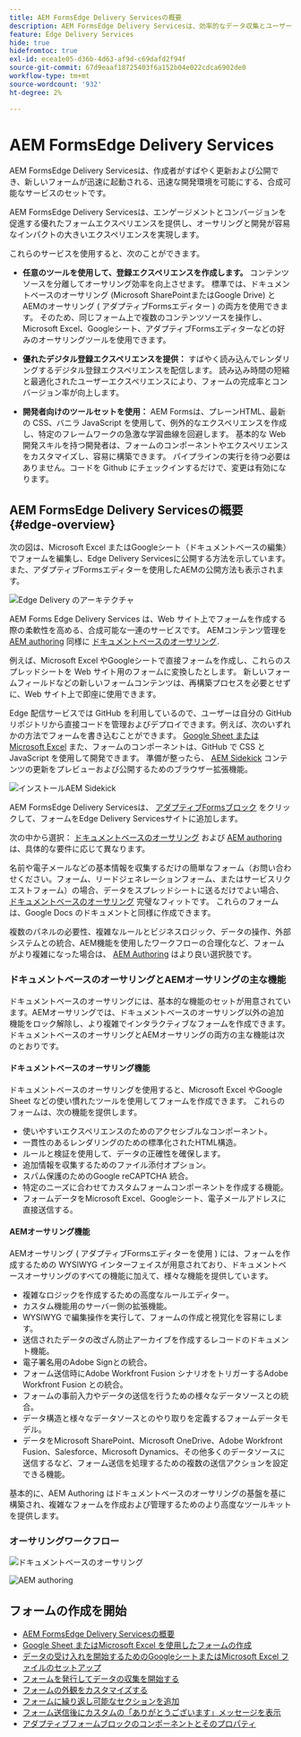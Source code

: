 ```yaml
---
title: AEM FormsEdge Delivery Servicesの概要
description: AEM FormsEdge Delivery Servicesは、効率的なデータ収集とユーザーエンゲージメントの将来を想像できるように、ピークパフォーマンスを実現するために構築されています。
feature: Edge Delivery Services
hide: true
hidefromtoc: true
exl-id: ecea1e05-d36b-4d63-af9d-c69dafd2f94f
source-git-commit: 67d9eaaf18725403f6a152b04e022cdca6902de0
workflow-type: tm+mt
source-wordcount: '932'
ht-degree: 2%

---
```


# AEM FormsEdge Delivery Services

AEM FormsEdge Delivery Servicesは、作成者がすばやく更新および公開でき、新しいフォームが迅速に起動される、迅速な開発環境を可能にする、合成可能なサービスのセットです。

AEM FormsEdge Delivery Servicesは、エンゲージメントとコンバージョンを促進する優れたフォームエクスペリエンスを提供し、オーサリングと開発が容易なインパクトの大きいエクスペリエンスを実現します。

これらのサービスを使用すると、次のことができます。

* **任意のツールを使用して、登録エクスペリエンスを作成します。** コンテンツソースを分離してオーサリング効率を向上させます。 標準では、ドキュメントベースのオーサリング (Microsoft SharePointまたはGoogle Drive) とAEMのオーサリング ( アダプティブFormsエディター ) の両方を使用できます。 そのため、同じフォーム上で複数のコンテンツソースを操作し、Microsoft Excel、Googleシート、アダプティブFormsエディターなどの好みのオーサリングツールを使用できます。

* **優れたデジタル登録エクスペリエンスを提供：** すばやく読み込んでレンダリングするデジタル登録エクスペリエンスを配信します。 読み込み時間の短縮と最適化されたユーザーエクスペリエンスにより、フォームの完成率とコンバージョン率が向上します。

* **開発者向けのツールセットを使用：** AEM Formsは、プレーンHTML、最新の CSS、バニラ JavaScript を使用して、例外的なエクスペリエンスを作成し、特定のフレームワークの急激な学習曲線を回避します。 基本的な Web 開発スキルを持つ開発者は、フォームのコンポーネントやエクスペリエンスをカスタマイズし、容易に構築できます。 パイプラインの実行を待つ必要はありません。コードを Github にチェックインするだけで、変更は有効になります。

## AEM FormsEdge Delivery Servicesの概要 {#edge-overview}

次の図は、Microsoft Excel またはGoogleシート（ドキュメントベースの編集）でフォームを編集し、Edge Delivery Servicesに公開する方法を示しています。 また、アダプティブFormsエディターを使用したAEMの公開方法も表示されます。

![Edge Delivery のアーキテクチャ](/help/edge/assets/AEM-forms-with-EDS-publishing.png)

AEM Forms Edge Delivery Services は、Web サイト上でフォームを作成する際の柔軟性を高める、合成可能な一連のサービスです。 AEMコンテンツ管理を [AEM authoring](/help/forms/creating-adaptive-form-core-components.md) 同様に [ドキュメントベースのオーサリング](/help/edge/docs/forms/create-forms.md).

例えば、Microsoft Excel やGoogleシートで直接フォームを作成し、これらのスプレッドシートを Web サイト用のフォームに変換したとします。 新しいフォームフィールドなどの新しいフォームコンテンツは、再構築プロセスを必要とせずに、Web サイト上で即座に使用できます。

Edge 配信サービスでは GitHub を利用しているので、ユーザーは自分の GitHub リポジトリから直接コードを管理およびデプロイできます。例えば、次のいずれかの方法でフォームを書き込むことができます。 [Google Sheet またはMicrosoft Excel](/help/edge/docs/forms/create-forms.md) また、フォームのコンポーネントは、GitHub で CSS と JavaScript を使用して開発できます。 準備が整ったら、 [AEM Sidekick](/help/edge/docs/forms/tutorial.md#preview-and-publish-your-content) コンテンツの更新をプレビューおよび公開するためのブラウザー拡張機能。

![インストールAEM Sidekick](/help/edge/assets/install-aem-sidekick.png)

AEM FormsEdge Delivery Servicesは、 [アダプティブFormsブロック](/help/edge/docs/forms/create-forms.md) をクリックして、フォームをEdge Delivery Servicesサイトに追加します。

次の中から選択： [ドキュメントベースのオーサリング](#document-based-authoring-features) および [AEM authoring](#aem-authoring-features) は、具体的な要件に応じて異なります。

名前や電子メールなどの基本情報を収集するだけの簡単なフォーム（お問い合わせください。フォーム、リードジェネレーションフォーム、またはサービスリクエストフォーム）の場合、データをスプレッドシートに送るだけでよい場合、 [ドキュメントベースのオーサリング](/help/edge/docs/forms/create-forms.md) 完璧なフィットです。 これらのフォームは、Google Docs のドキュメントと同様に作成できます。

複数のパネルの必要性、複雑なルールとビジネスロジック、データの操作、外部システムとの統合、AEM機能を使用したワークフローの合理化など、フォームがより複雑になった場合は、 [AEM Authoring](/help/forms/creating-adaptive-form-core-components.md) はより良い選択肢です。


### ドキュメントベースのオーサリングとAEMオーサリングの主な機能

ドキュメントベースのオーサリングには、基本的な機能のセットが用意されています。AEMオーサリングでは、ドキュメントベースのオーサリング以外の追加機能をロック解除し、より複雑でインタラクティブなフォームを作成できます。 ドキュメントベースのオーサリングとAEMオーサリングの両方の主な機能は次のとおりです。

<!-- 

>[!BEGINTABS]

>[!TAB Document-based authoring]

Document-based authoring is a versatile option suitable for creating simple forms with essential functionalities. It allows you to integrate various input types like text fields, dropdown menus, and radio buttons, enabling you to collect user data effectively. It offers a basic version of rules to add dynamic behaviour to forms. Key features of Document-based authoring are: 

* **[HTML5-based Form Field components](/help/edge/docs/forms/form-components.md)**: AEM Forms Edge Delivery Services allow you to create user-friendly and interactive forms using form components based on HTML5 [input types](https://developer.mozilla.org/en-US/docs/Web/HTML/Element/input#input_types), <a href="https://developer.mozilla.org/en-US/docs/Web/HTML/Element/textarea">textarea</a>, <a href="https://developer.mozilla.org/en-US/docs/Web/HTML/Element/select">select</a>, and <a href="https://developer.mozilla.org/en-US/docs/Web/HTML/Element/fieldset">fieldset</a>  elements. These components cater to different types of data collection and can be easily customized to fit your specific needs.  

* **Accessibility**: The fields in the form block are accessible. Each label is linked with its respective input element, and IDs are auto-generated for linking. Descriptions associated with fields are linked via the aria-describedby attribute. Keyboard navigation using the standard Tab/Shift + Tab keys is supported.

* **[Styling](/help/edge/docs/forms/style-theme-forms.md)**: Each form field has a fixed HTML structure that can be easily decorated using custom CSS or JavaScript files. Selectors for targeting fields in CSS and JS are provided based on type and name. You can easily create new selectors due to the standradized structure and style your form. 

* **Basic Rules**: Easily create logic that adjusts field visibility, validation, and behavior based on user input or predefined conditions. Rules offer a flexible and intuitive way to add intelligence to your forms, ensuring they adapt seamlessly based on user inputs.

* **Validations**: Before submission, the form is validated, and invalid fields are appropriately marked with error messages displayed to the user. Adaptive Forms Block support all the HTML form validation, supported by modern browsers, and provide additional validation mechanism like validation script, file size, file type, overall file size, and more. 

* **File Uploads**: You can add file attachment capabilities to your forms. Whether you need to gather documents, images, or other files from your users, file upload functionality serves you effortlessly. With custom handling options available, you can tailor the file upload process to suit your specific requirements.

* **reCAPTCHA**: Benefit from seamless integration of Google reCAPTCHA into your forms with our out-of-the-box (OOTB) support. Safeguard your forms against fraudulent activities, spam, and abuse, while maintaining a smooth and uninterrupted user experience. Adaptive Forms Block supports reCaptcha V3 and reCaptcha Enterprise. 

* **Send email notification on form submission**: Eliminate the hassle of manual follow-ups and ensure timely communication with our built-in email automation for form submissions. This integrated solution lets you effortlessly notify relevant parties, including sending form data, whenever someone fills out a form on your website. No need for complex configurations or additional tools – it's ready to use out of the box.

>[!TAB AEM Authoring]

AEM Authoring unlocks additional capabilities beyond the document-based authoring, empowering you to build more complex and interactive forms. In additon to the features of Document-based authoring, AEM authoring offers the following additional features:  

* Advanced Rules: Define logic-based actions within your forms. You can use rules to conditionally show or hide form sections, pre-populate fields based on user input, and perform various validations to ensure data integrity.

* Server-side extensibility: Extend the functionalities of your forms by integrating them with server-side logic. This allows you to perform complex calculations, interact with external systems, and automate specific tasks based on user actions within the form.
* Streamline workflows and data management: Leverage the power of AEM to:
    * Design user-friendly forms using AEM editors.
    * Generate a "Document of Record" for secure and tamper-proof archiving of submitted data.
    * Facilitate e-signing with Adobe Sign for a smooth and secure signing experience.
    * Automate business processes through AEM workflows, triggering actions based on form submissions.
    * Effortlessly integrate with various data sources, enabling seamless data flow and exchange.

>[!ENDTABS]



## Start creating forms

-->

#### ドキュメントベースのオーサリング機能

ドキュメントベースのオーサリングを使用すると、Microsoft Excel やGoogle Sheet などの使い慣れたツールを使用してフォームを作成できます。 これらのフォームは、次の機能を提供します。

* 使いやすいエクスペリエンスのためのアクセシブルなコンポーネント。
* 一貫性のあるレンダリングのための標準化されたHTML構造。
* ルールと検証を使用して、データの正確性を確保します。
* 追加情報を収集するためのファイル添付オプション。
* スパム保護のためのGoogle reCAPTCHA 統合。
* 特定のニーズに合わせてカスタムフォームコンポーネントを作成する機能。
* フォームデータをMicrosoft Excel、Googleシート、電子メールアドレスに直接送信する。

#### AEMオーサリング機能

AEMオーサリング ( アダプティブFormsエディターを使用 ) には、フォームを作成するための WYSIWYG インターフェイスが用意されており、ドキュメントベースオーサリングのすべての機能に加えて、様々な機能を提供しています。

* 複雑なロジックを作成するための高度なルールエディター。
* カスタム機能用のサーバー側の拡張機能。
* WYSIWYG で編集操作を実行して、フォームの作成と視覚化を容易にします。
* 送信されたデータの改ざん防止アーカイブを作成するレコードのドキュメント機能。
* 電子署名用のAdobe Signとの統合。
* フォーム送信時にAdobe Workfront Fusion シナリオをトリガーするAdobe Workfront Fusion との統合。
* フォームの事前入力やデータの送信を行うための様々なデータソースとの統合。
* データ構造と様々なデータソースとのやり取りを定義するフォームデータモデル。
* データをMicrosoft SharePoint、Microsoft OneDrive、Adobe Workfront Fusion、Salesforce、Microsoft Dynamics、その他多くのデータソースに送信するなど、フォーム送信を処理するための複数の送信アクションを設定できる機能。

基本的に、AEM Authoring はドキュメントベースのオーサリングの基盤を基に構築され、複雑なフォームを作成および管理するためのより高度なツールキットを提供します。

### オーサリングワークフロー

![ドキュメントベースのオーサリング](/help/edge/assets/document-based-authoring-workflow.png)

![AEM authoring](/help/edge/assets/aem-authoring-workflow.png)


## フォームの作成を開始

* [AEM FormsEdge Delivery Servicesの概要](/help/edge/docs/forms/tutorial.md)
* [Google Sheet またはMicrosoft Excel を使用したフォームの作成](/help/edge/docs/forms/create-forms.md)
* [データの受け入れを開始するためのGoogleシートまたはMicrosoft Excel ファイルのセットア&#x200B;ップ](/help/edge/docs/forms/submit-forms.md)
* [フォームを発行してデータの収集を開始する](/help/edge/docs/forms/publish-forms.md)
* [フォームの外観をカスタマイズす&#x200B;る](/help/edge/docs/forms/style-theme-forms.md)
* [フォームに繰り返し可能なセクションを&#x200B;追加](/help/edge/docs/forms/repeatable-forms.md)
* [フォーム送信後にカスタムの「ありがとうございます」メッセージを&#x200B;表示](/help/edge/docs/forms/thank-you-page-form.md)
* [アダプティブフォームブロックのコンポーネントとそのプロパティ](/help/edge/docs/forms/form-components.md)



<!-- 

## Start creating forms

<div>

  <style>
    .card-container {
        width: calc(33.33% - 10px);;
        margin: 5px;
        border: 1px solid #ccc;
        border-radius: 5px;
        padding: 5px;
        box-sizing: border-box;
        transition: background-color 0.3s ease; /* Adding transition effect */
    }
    .card-container:hover {
        background-color: #f0f0f0; /* Changing background color on hover */
    }
</style>

<div style="display: flex; flex-wrap: wrap; justify-content: space-between; margin: -5px;">
    <div class="card-container">
        <a href="/help/edge/docs/forms/create-forms.md">
            <img src="/help/edge/assets/smock_devices_18_n.svg" alt="Create a form using eds forms" style="border-radius: 5px;"> </b>
            <br><b style="margin-top: 5px;">Create a form using Google Sheets or Microsoft Excel</b>
        </a>
        <p>Create forms that load and render quickly and automatically reflows on mobile devices.</p>
    </div>
    <div class="card-container">
        <a href="/help/edge/docs/forms/create-forms.md#manually-configure-a-spreadsheet-to-accept-data">   
            <img src="/help/edge/assets/smock_platformdatamapping_18_n.svg" alt="Submit form" alt="Use Form Fragments in an EDS Form" style="border-radius: 5px;"> </b>
            <br><b style="margin-top: 5px;">Submit form to spreadsheet</b>
        </a>
        <p>Submit forms directly to your Microsoft Excel or Google Sheets.</p>
    </div>
     <div class="card-container">
        <a href="/help/edge/docs/forms/style-theme-forms.md">
            <img src="/help/edge/assets/smock_imageautomode_18_N.svg" alt="Apply styles or themes to an eds form" style="border-radius: 5px;"> </b>
            <br><b style="margin-top: 5px;">Customize a theme</b>
        </a>
        <p>Create a consistent brand image by applying the same theme across forms.</p>
    </div>
      <div class="card-container">
        <a href="/help/edge/docs/forms/validate-forms.md">
            <img src="/help/edge/assets/smock_condition_18_n.svg" alt="Add validations to form fields" style="border-radius: 5px;"> </b>
            <br><b style="margin-top: 5px;">Apply field validations</b>
        </a>
        <p>Reduce errors and frustration by checking form inputs for proper formatting.</p>
    </div> 
            <div class="card-container">
        <a href="/help/edge/docs/forms/rules-forms.md">
            <img src="/help/edge/assets/smock_documentfragment_18_n.svg" alt="Use rules to add dynamic behaviour to a form" style="border-radius: 5px;"> </b>
            <br><b style="margin-top: 5px;">Use rules to add dynamic behaviour to a form</b>
        </a>
        <p>Reuse preconfigured fragments across multiple forms.</p>
    </div>
    <div class="card-container">
        <a href="/help/edge/docs/forms/translate-forms.md">  
            <img src="/help/edge/assets/smock_abc_18_n.svg" alt="Translate an EDS Form" style="border-radius: 5px;"> </b>
            <br><b style="margin-top: 5px;">Translate a form</b>
        </a>
        <p>Extend the reach of your forms while keeping costs in check.</p>
    </div>
    <div class="card-container">
        <a href="/help/edge/docs/forms/repeatable-forms.md">  
            <img src="/help/edge/assets/smock_addto_18_n.svg" alt="Add repeatable sections to an EDS Form" style="border-radius: 5px;"> </b>
            <br><b style="margin-top: 5px;">Add repeatable sections</b>
        </a>
        <p>Effortlessly create and add repeatable sections to a form.</p>
    </div>
    <div class="card-container">
        <a href="/help/edge/docs/forms/custom-components-forms.md"> 
            <img src="/help/edge/assets/smock_userdeveloper_18_n.svg" alt="Create custom forms components using standard JavaScript and CSS"  style="border-radius: 5px;"> </b>
            <br><b style="margin-top: 5px;">Create custom components</b>
        </a>
        <p>Use standard JavaScript and CSS to create components and themes.</p>
    </div>
    <div class="card-container">
        <a href="/help/edge/docs/forms/recaptacha-forms.md">  
            <img src="/help//edge/assets/smock_keyclock_18_n.svg" alt="Use reCAPTCHA in an EDS Form" style="border-radius: 5px;"> </b>
            <br><b style="margin-top: 5px;">Use reCAPTCHA</b>
        </a>
        <p>Use OOTB reCAPTCHA integration for robust spam and bot protection.</p>
    </div>


</div>


</br>


-->